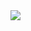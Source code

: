 <img align="center" src="https://github-readme-stats.vercel.app/api?username=Connor-Frank&show_icons=true&include_all_commits=true&count_private=true&title_color=05bc79&text_color=0fa8cd&icon_color=2472c8&bg_color=262a33">
<!--
<img align="center" src="https://github-readme-stats.vercel.app/api/top-langs/?username=Connor-Frank&show_icons=true&title_color=05bc79&text_color=0fa8cd&icon_color=2472c8&bg_color=262a33">
-->

<!--
**Connor-Frank/Connor-Frank** is a ✨ _special_ ✨ repository because its `README.md` (this file) appears on your GitHub profile.

Here are some ideas to get you started:

- 🔭 I’m currently working on ...
- 🌱 I’m currently learning ...
- 👯 I’m looking to collaborate on ...
- 🤔 I’m looking for help with ...
- 💬 Ask me about ...
- 📫 How to reach me: ...
- 😄 Pronouns: ...
- ⚡ Fun fact: ...
-->
